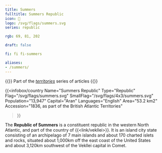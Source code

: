 ```yaml
---
title: Summers
fulltitle: Summers Republic
icon: 🦀
logo: /svg/flags/summers.svg
series: republic

rgb: 69, 81, 202

draft: false

fi: fi fi-summers

aliases:
- /summers/
---
```

{{<note series>}}
 Part of the *[territories](/territories/)* series of articles
{{</note>}}

{{<infobox/country
	 Name="Summers Republic"
	 Type="Republic"
	 Flag="/svg/flags/summers.svg"
	 SmallFlag="/svg/flags/4x3/summers.svg"
	 Population="13,947"
	 Capital="Aran"
	 Languages="English"
	 Area="53.2 km2"
	 Accession="1836, as part of the British Atlantic Territories"
 >}}

The <span class="fi fi-summers"></span> **Republic of Summers** is a constituent republic in the western North Atlantic, and part of the country of {{<link/vekllei>}}. It is an island city state consisting of an archipelago of 7 main islands and about 170 charted islets and rocks, situated about 1,000km off the east coast of the United States and about 3,120km southwest of the Vekllei capital in Comet.